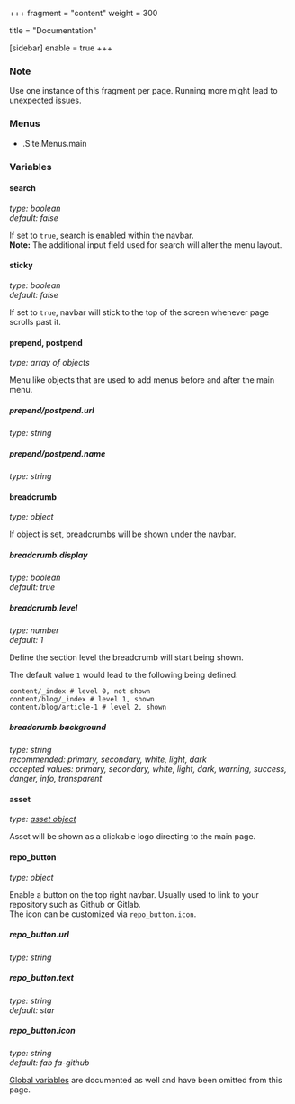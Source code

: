 +++
fragment = "content"
weight = 300

title = "Documentation"

[sidebar]
  enable = true
+++

### Note

Use one instance of this fragment per page. Running more might lead to unexpected issues.

### Menus

- .Site.Menus.main

### Variables

#### search
*type: boolean*  
*default: false*

If set to `true`, search is enabled within the navbar.  
**Note:** The additional input field used for search will alter the menu layout.

#### sticky
*type: boolean*  
*default: false*

If set to `true`, navbar will stick to the top of the screen whenever page scrolls past it.

#### prepend, postpend
*type: array of objects*

Menu like objects that are used to add menus before and after the main menu.

##### prepend/postpend.url
*type: string*

##### prepend/postpend.name
*type: string*

#### breadcrumb
*type: object*

If object is set, breadcrumbs will be shown under the navbar.

##### breadcrumb.display
*type: boolean*  
*default: true*

##### breadcrumb.level
*type: number*  
*default: 1*

Define the section level the breadcrumb will start being shown.
 
The default value `1` would lead to the following being defined: 

```
content/_index # level 0, not shown
content/blog/_index # level 1, shown
content/blog/article-1 # level 2, shown
```

##### breadcrumb.background
*type:  string*  
*recommended: primary, secondary, white, light, dark*  
*accepted values: primary, secondary, white, light, dark, warning, success, danger, info, transparent*

#### asset
*type: [asset object](/docs/global-variables/#asset)*

Asset will be shown as a clickable logo directing to the main page.

#### repo_button
*type: object*

Enable a button on the top right navbar. Usually used to link to your repository such as Github or Gitlab.  
The icon can be customized via `repo_button.icon`.

##### repo_button.url
*type: string*

##### repo_button.text
*type: string*  
*default: star*

##### repo_button.icon
*type: string*  
*default: fab fa-github*

[Global variables](/docs/global-variables) are documented as well and have been omitted from this page.
